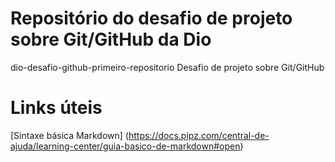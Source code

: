 # Repositório do desafio de projeto sobre Git/GitHub da Dio 
dio-desafio-github-primeiro-repositorio
Desafio de projeto sobre Git/GitHub

# Links úteis
[Sintaxe básica Markdown] (https://docs.pipz.com/central-de-ajuda/learning-center/guia-basico-de-markdown#open)

